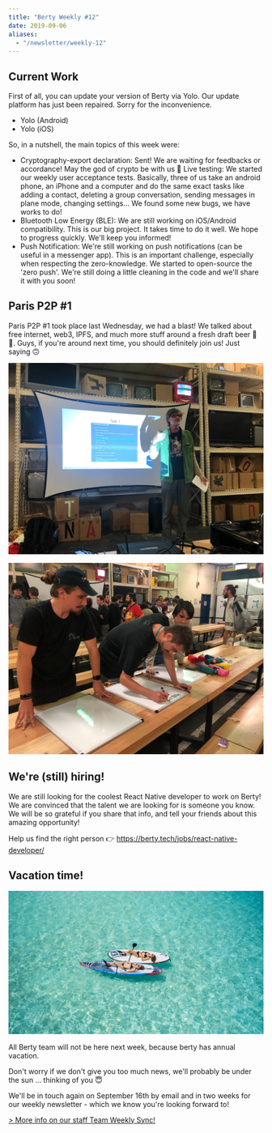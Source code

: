 ```yaml
---
title: "Berty Weekly #12"
date: 2019-09-06
aliases:
  - "/newsletter/weekly-12"
---
```


## Current Work


First of all, you can update your version of Berty via Yolo. Our update platform has just been repaired. Sorry for the inconvenience.

* Yolo (Android)
* Yolo (iOS)

So, in a nutshell, the main topics of this week were:

* Cryptography-export declaration: Sent! We are waiting for feedbacks or accordance! May the god of crypto be with us 🎉 Live testing: We started our weekly user acceptance tests. Basically, three of us take an android phone, an iPhone and a computer and do the same exact tasks like adding a contact, deleting a group conversation, sending messages in plane mode, changing settings... We found some new bugs, we have works to do!
* Bluetooth Low Energy (BLE): We are still working on iOS/Android compatibility. This is our big project. It takes time to do it well. We hope to progress quickly. We'll keep you informed!
* Push Notification: We're still working on push notifications (can be useful in a messenger app). This is an important challenge, especially when respecting the zero-knowledge. We started to open-source the 'zero push'. We're still doing a little cleaning in the code and we'll share it with you soon!

## Paris P2P #1


Paris P2P #1 took place last Wednesday, we had a blast! We talked about free internet, web3, IPFS, and much more stuff around a fresh draft beer 🍺🍕. Guys, if you're around next time, you should definitely join us! Just saying 🙃

![](parisp2p.jpg)

![](parisp2p2.jpg)

## We're (still) hiring!

We are still looking for the coolest React Native developer to work on Berty! We are convinced that the talent we are looking for is someone you know. We will be so grateful if you share that info, and tell your friends about this amazing opportunity!

Help us find the right person 👉 https://berty.tech/jobs/react-native-developer/

## Vacation time!

![](holiday.jpg)

All Berty team will not be here next week, because berty has annual vacation.

 Don't worry if we don't give you too much news, we'll probably be under the sun ...  thinking of you 😇

We'll be in touch again on September 16th by email and in two weeks for our weekly newsletter - which we know you're looking forward to!



[> More info on our staff Team Weekly Sync!](https://github.com/berty/mgmt/blob/master/meeting-notes/2019/Q4/2019-10-04--staff-team-weekly-sync.md)
